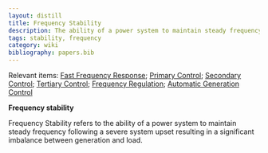 ```yaml
---
layout: distill
title: Frequency Stability
description: The ability of a power system to maintain steady frequency following a severe system upset.
tags: stability, frequency
category: wiki
bibliography: papers.bib
---
```


Relevant items: [Fast Frequency Response](/wiki/fast-frequency-response); [Primary Control](/wiki/primary-control); [Secondary Control](/wiki/secondary-control); [Tertiary Control](/wiki/tertiary-control); [Frequency Regulation](/wiki/frequency-regulation); [Automatic Generation Control](/wiki/automatic-generation-control)

**Frequency stability** <d-cite key="kundur2004stability"></d-cite>

Frequency Stability refers to the ability of a power system to maintain steady frequency following a severe system upset resulting in a significant imbalance between generation and load.

<br>
<br>

